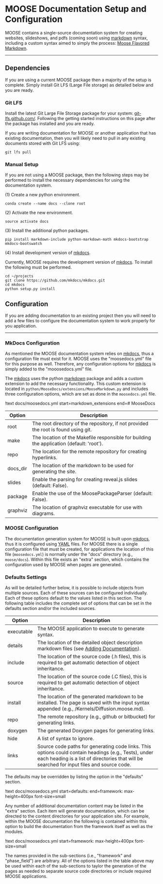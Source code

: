 # MOOSE Documentation Setup and Configuration
MOOSE contains a single-source documentation system for creating websites, slideshows, and pdfs (coming soon)
using [markdown](https://en.wikipedia.org/wiki/Markdown) syntax, including a custom syntax aimed to simply the
process: [Moose Flavored Markdown](moose_flavored_markdown.md).

---

## Dependencies
If you are using a current MOOSE package then a majority of the setup is complete. Simply install Git LFS (Large File
storage) as detailed below and you are ready.

### Git LFS
Install the latest Git Large File Storage package for your system: [git-lfs.github.com/](https://git-lfs.github.com/).
Following the getting started instructions on this page after the package has installed and you are ready.

If you are writing documentation for MOOSE or another application that has existing documentation, then you will likely
need to pull in any existing documents stored with Git LFS using:

```
git lfs pull
```

### Manual Setup
If you are not using a MOOSE package, then the following steps may be performed to install the necessary dependencies
for using the documentation system.

(1) Create a new python environment.

```text
conda create --name docs --clone root
```

(2) Activate the new environment.

```text
source activate docs
```

(3) Install the additional python packages.

```text
pip install markdown-include python-markdown-math mkdocs-bootstrap mkdocs-bootswatch
```

(4) Install development version of [mkdocs](http://www.mkdocs.org/).

Currently, MOOSE requires the development version of [mkdocs](http://www.mkdocs.org/). To install the following must be performed.

```text
cd ~/projects
git clone https://github.com/mkdocs/mkdocs.git
cd mkdocs
python setup.py install
```

## Configuration
If you are adding documentation to an existing project then you will need to add a few files to configure the
documentation system to work properly for you application.

---

### MkDocs Configuration
As mentioned the MOOSE documentation system relies on [mkdocs](http://www.mkdocs.org/), thus a configuration file must exist for it. MOOSE
uses the "moosedocs.yml" file for this purpose as well. Therefore, any configuration options for [mkdocs](http:://www.mkdocs.org) is simply added
to the "mooosedocs.yml" file.

The [mkdocs](http://www.mkdocs.org/) uses the python [markdown](http://pythonhosted.org/Markdown/) package and adds a custom extension to add the
necessary functionality. This custom extension is located in `python/MooseDocs/extensions/MooseMarkdown.py` and includes
three configuration options, which are set as done in the `moosedocs.yml` file.

!text docs/moosedocs.yml start=markdown_extensions end=# MooseDocs

| Option   | Description |
| -------- | ----------- |
| root     | The root directory of the repository, if not provided the root is found using git. |
| make     | The location of the Makefile responsible for building the application (default: 'root'). |
| repo     | The location for the remote repository for creating hyperlinks. |
| docs_dir | The location of the markdown to be used for generating the site. |
| slides   | Enable the parsing for creating reveal.js slides (default: False). |
| package  | Enable the use of the MoosePackageParser (default: False). |
| graphviz | The location of graphviz executable for use with diagrams. |


### MOOSE Configuration
The documentation generation system for MOOSE is built upon [mkdocs](http://www.mkdocs.org/), thus it is configured
using [YAML](http://yaml.org) files. For MOOSE there is a single configuration file that must be created, for applications
the location of this file (`moosedocs.yml`) is normally under the "docs" directory (e.g., `moose/docs`). Within this
file exists an "extra" section, which contains the configuration used by MOOSE when pages are generated.

### Defaults Settings
As will be detailed further below, it is possible to include objects from multiple sources. Each of these sources
can be configured individually. Each of these options default to the values listed in this section. The following table
includes the complete set of options that can be set in the defaults section and/or the included sources.

| Option     | Description |
| ---------- | ----------- |
| executable | The MOOSE application to execute to generate syntax. |
| details    | The location of the detailed object description markdown files (see [Adding Documentation](/content/utilities/documentation/create.md)). |
| include    | The location of the source code (.h files), this is required to get automatic detection of object inheritance. |
| source     | The location of the source code (.C files), this is required to get automatic detection of object inheritance. |
| install    | The location of the generated markdown to be installed. The page is saved with the input syntax appended (e.g., <install>/Kernels/Diffusion.moose.md). |
| repo       | The remote repository (e.g., github or bitbucket) for generating links. |
| doxygen    | The generated Doxygen pages for generating links. |
| hide       | A list of syntax to ignore. |
| links      | Source code paths for generating code links. This options could contain headings (e.g., Tests), under each heading is a list of directories that will be searched for input files and source code. |

The defaults may be overridden by listing the option in the "defaults" section.

!text docs/moosedocs.yml start=defaults: end=framework: max-height=400px font-size=small

Any number of additional documentation content may be listed in the "extra" section. Each item will generate documentation,
which can be directed to the content directories for your application site. For example, within the MOOSE documentation
the following is contained within this option to build the documentation from the framework itself as well as the modules.

!text docs/moosedocs.yml start=framework: max-height=400px font-size=small

The names provided in the sub-sections (i.e., "framework" and "phase_field") are arbitrary. All of the options listed
in the table above may be used within each of the sub-sections to taylor the generation of the pages as needed to
separate source code directories or include required MOOSE applications.
